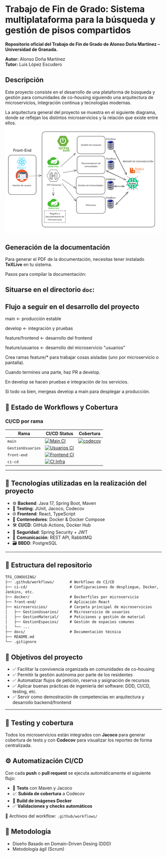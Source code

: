 # Trabajo de Fin de Grado: Sistema multiplataforma para la búsqueda y gestión de pisos compartidos

**Repositorio oficial del Trabajo de Fin de Grado de Alonso Doña Martínez – Universidad de Granada.**  

**Autor:** Alonso Doña Martínez  
**Tutor:** Luis López Escudero

## Descripción
Este proyecto consiste en el desarrollo de una plataforma de búsqueda y gestión para comunidades de co-housing siguiendo una arquitectura de microservicios, integración continua y tecnologías modernas.

La arquitectura general del proyecto se muestra en el siguiente diagrama, donde se reflejan los distintos microservicios y
la relación que existe entre ellos.
![Diagrama de arquitectura](./docs/arquitectura-frontend.png)
## Generación de la documentación

Para generar el PDF de la documentación, necesitas tener instalado **TeXLive** en tu sistema.  

Pasos para compilar la documentación:

Situarse en el directorio `doc`:
---

## Flujo a seguir en el desarrollo del proyecto
main             ← producción estable

develop          ← integración y pruebas

feature/frontend ← desarrollo del frontend

feature/usuarios ← desarrollo del microservicio "usuarios"

Crea ramas feature/* para trabajar cosas aisladas (uno por microservicio o pantalla).

Cuando termines una parte, haz PR a develop.

En develop se hacen pruebas e integración de los servicios.

Si todo va bien, mergeas develop a main para desplegar a producción.

## 🚧 Estado de Workflows y Cobertura

### CI/CD por rama

| Rama | CI/CD Status | Cobertura |
|------|--------------|-----------|
| `main` | [![Main CI](https://github.com/alonsodm12/TFG_COHOUSING/actions/workflows/ci-cd.yml/badge.svg?branch=main)](https://github.com/alonsodm12/TFG_COHOUSING/actions/workflows/ci-cd.yml) | [![codecov](https://codecov.io/gh/alonsodm12/TFG_COHOUSING/branch/main/graph/badge.svg?token=BEeK9qXuVn)](https://codecov.io/gh/alonsodm12/TFG_COHOUSING) |
| `GestionUsuarios` | [![Usuarios CI](https://github.com/alonsodm12/TFG_COHOUSING/actions/workflows/ci-cd.yml/badge.svg?branch=GestionUsuarios)](https://github.com/alonsodm12/TFG_COHOUSING/actions/workflows/ci-cd.yml) | |
| `front-end` | [![Frontend CI](https://github.com/alonsodm12/TFG_COHOUSING/actions/workflows/ci-cd.yml/badge.svg?branch=front-end)](https://github.com/alonsodm12/TFG_COHOUSING/actions/workflows/ci-cd.yml) | |
| `ci-cd` | [![CI Infra](https://github.com/alonsodm12/TFG_COHOUSING/actions/workflows/ci-cd.yml/badge.svg?branch=ci-cd)](https://github.com/alonsodm12/TFG_COHOUSING/actions/workflows/ci-cd.yml) | |

---

## 🔧 Tecnologías utilizadas en la realización del proyecto

- ⚙️ **Backend**: Java 17, Spring Boot, Maven  
- 🧪 **Testing**: JUnit, Jacoco, Codecov  
- 🌐 **Frontend**: React, TypeScript  
- 🐳 **Contenedores**: Docker & Docker Compose  
- 🛠️ **CI/CD**: GitHub Actions, Docker Hub  
- 🔐 **Seguridad**: Spring Security + JWT
- 📡 **Comunicación**: REST API, RabbitMQ  
- 🗃️ **BBDD**: PostgreSQL  

---

## 🧱 Estructura del repositorio

```plaintext
TFG_COHOUSING/
├── .github/workflows/       # Workflows de CI/CD
├── ci-cd/                   # Configuraciones de despliegue, Docker, Jenkins, etc.
├── docker/                  # Dockerfiles por microservicio
├── front-end/               # Aplicación React
├── microservicios/          # Carpeta principal de microservicios
│   ├── GestionUsuarios/     # Microservicio de usuarios
│   ├── GestionMaterial/     # Peticiones y gestión de material
│   ├── GestionEspacios/     # Gestión de espacios comunes
│   └── ...
├── docs/                    # Documentación técnica
├── README.md
└── .gitignore
```
## 🎯 Objetivos del proyecto

- ✅ Facilitar la convivencia organizada en comunidades de co-housing  
- ✅ Permitir la gestión autónoma por parte de los residentes  
- ✅ Automatizar flujos de petición, reserva y asignación de recursos  
- ✅ Aplicar buenas prácticas de ingeniería del software: DDD, CI/CD, testing, etc.  
- ✅ Servir como demostración de competencias en arquitectura y desarrollo backend/frontend  

---

## 🧪 Testing y cobertura

Todos los microservicios están integrados con **Jacoco** para generar cobertura de tests y con **Codecov** para visualizar los reportes de forma centralizada.

## ⚙️ Automatización CI/CD

Con cada **push** o **pull request** se ejecuta automáticamente el siguiente flujo:

- 🧪 **Tests** con Maven y Jacoco  
- 📈 **Subida de cobertura** a Codecov  
- 🐳 **Build de imágenes Docker**  
- ✅ **Validaciones y checks automáticos**  

🔧 Archivos del workflow: `.github/workflows/`


## 🧠 Metodología
- Diseño Basado en Domain-Driven Desing (DDD)
- Metodología ágil (Scrum)

